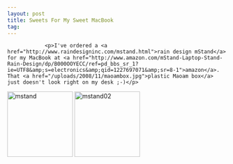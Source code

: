 ```yaml
---
layout: post
title: Sweets For My Sweet MacBook
tag: 
---
```



                <p>I've ordered a <a href="http://www.raindesigninc.com/mstand.html">rain design mStand</a> for my MacBook at <a href="http://www.amazon.com/mStand-Laptop-Stand-Rain-Design/dp/B000OOYECC/ref=pd_bbs_sr_1?ie=UTF8&amp;s=electronics&amp;qid=1227697071&amp;sr=8-1">amazon</a>. That <a href="/uploads/2008/11/maoambox.jpg">plastic Maoam box</a> just doesn't look right on my desk ;-)</p>
<p><a href="/uploads/2008/11/mstand.jpg"><img class="alignnone size-thumbnail wp-image-3526" title="mstand" src="/uploads/2008/11/mstand-150x150.jpg" alt="mstand" width="150" height="150" /></a> <a href="/uploads/2008/11/mstand02.jpg"><img class="alignnone size-thumbnail wp-image-3530" title="mstand02" src="/uploads/2008/11/mstand02-150x150.jpg" alt="mstand02" width="150" height="150" /></a></p>
            
